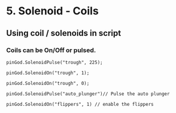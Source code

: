 # 5. Solenoid - Coils

## Using coil / solenoids in script

### Coils can be On/Off or pulsed.

```
pinGod.SolenoidPulse("trough", 225);

pinGod.SolenoidOn("trough", 1);

pinGod.SolenoidOn("trough", 0);

pinGod.SolenoidPulse("auto_plunger")// Pulse the auto plunger

pinGod.SolenoidOn("flippers", 1) // enable the flippers
```